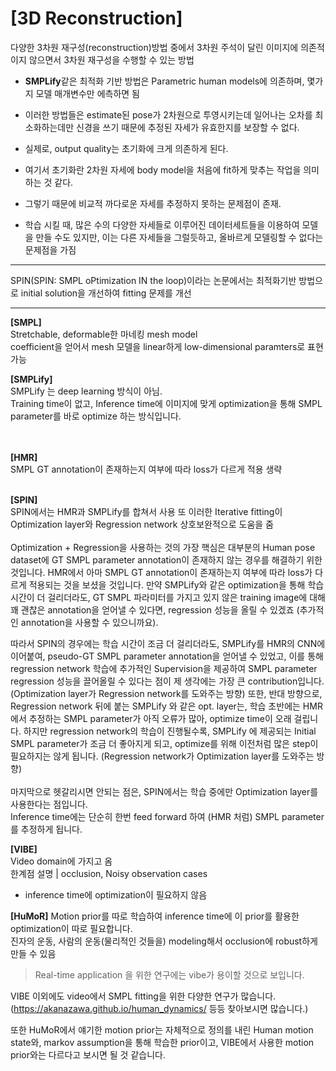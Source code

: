 # [3D Reconstruction]

다양한 3차원 재구성(reconstruction)방법 중에서 3차원 주석이 달린 이미지에 의존적이지 않으면서 3차원 재구성을 수행할 수 있는 방법

- **SMPLify**같은 최적화 기반 방법은 Parametric human models에 의존하며, 몇가지 모델 매개변수만 에측하면 됨
- 이러한 방법들은 estimate된 pose가 2차원으로 투영시키는데 일어나는 오차를 최소화하는데만 신경을 쓰기 때문에 추정된 자세가 유효한지를 보장할 수 없다.
- 실제로, output quality는 초기화에 크게 의존하게 된다.
- 여기서 초기화란 2차원 자세에 body model을 처음에 fit하게 맞추는 작업을 의미하는 것 같다.


- 그렇기 때문에 비교적 까다로운 자세를 추정하지 못하는 문제점이 존재.
- 학습 시킬 때, 많은 수의 다양한 자세들로 이루어진 데이터세트들을 이용하여 모델을 만들 수도 있지만, 이는 다른 자세들을 그럴듯하고, 올바르게 모델링할 수 없다는 문제점을 가짐



---

SPIN(SPIN: SMPL oPtimization IN the loop)이라는 논문에서는 최적화기반 방법으로 initial solution을 개선하여 fitting 문제를 개선


---
**[SMPL]**  
Stretchable, deformable한 마네킹 mesh model  
coefficient을 얻어서 mesh 모델을 linear하게 low-dimensional paramters로 표현 가능


**[SMPLify]**  
SMPLify 는 deep learning 방식이 아님.  
Training time이 없고, Inference time에 이미지에 맞게 optimization을 통해 SMPL parameter를 바로 optimize 하는 방식입니다.      
<br><br>

**[HMR]**  
SMPL GT annotation이 존재하는지 여부에 따라 loss가 다르게 적용
생략 <br><br>

**[SPIN]**    
SPIN에서는 HMR과 SMPLify를 합쳐서 사용
또 이러한 Iterative fitting이 Optimization layer와 Regression network 상호보완적으로 도움을 줌  
<br>
Optimization + Regression을 사용하는 것의 가장 핵심은 대부분의 Human pose dataset에 GT SMPL parameter annotation이 존재하지 않는 경우를 해결하기 위한 것입니다.
HMR에서 아마 SMPL GT annotation이 존재하는지 여부에 따라 loss가 다르게 적용되는 것을 보셨을 것입니다.
만약 SMPLify와 같은 optimization을 통해 학습 시간이 더 걸리더라도, GT SMPL 파라미터를 가지고 있지 않은 training image에 대해 꽤 괜찮은 annotation을 얻어낼 수 있다면, regression 성능을 올릴 수 있겠죠 (추가적인 annotation을 사용할 수 있으니까요).  

따라서 SPIN의 경우에는 학습 시간이 조금 더 걸리더라도, SMPLify를 HMR의 CNN에 이어붙여, pseudo-GT SMPL parameter annotation을 얻어낼 수 있었고,
이를 통해 regression network 학습에 추가적인 Supervision을 제공하여 SMPL parameter regression 성능을 끌어올릴 수 있다는 점이 제 생각에는 가장 큰 contribution입니다. (Optimization layer가 Regression network를 도와주는 방향)
또한, 반대 방향으로, Regression network 뒤에 붙는 SMPLify 와 같은 opt. layer는, 학습 초반에는 HMR에서 추정하는 SMPL parameter가 아직 오류가 많아, optimize time이 오래 걸립니다.
하지만 regression network의 학습이 진행될수록, SMPLify 에 제공되는 Initial SMPL parameter가 조금 더 좋아지게 되고, optimize를 위해 이전처럼 많은 step이 필요하지는 않게 됩니다. (Regression network가 Optimization layer를 도와주는 방향)
<br>
<br>
마지막으로 헷갈리시면 안되는 점은, SPIN에서는 학습 중에만 Optimization layer를 사용한다는 점입니다.   
Inference time에는 단순히 한번 feed forward 하여 (HMR 처럼) SMPL parameter를 추정하게 됩니다.

**[VIBE]**  
Video domain에 가지고 옴  
한계점 설명 | occlusion, Noisy observation cases  
- inference time에 optimization이 필요하지 않음

**[HuMoR]**
Motion prior를 따로 학습하여 inference time에 이 prior를 활용한 optimization이 따로 필요합니다.     
진자의 운동, 사람의 운동(물리적인 것들을) modeling해서 occlusion에 robust하게 만들 수 있음

> Real-time application 을 위한 연구에는 vibe가 용이할 것으로 보입니다.   

VIBE 이외에도 video에서 SMPL fitting을 위한 다양한 연구가 많습니다. (https://akanazawa.github.io/human_dynamics/ 등등 찾아보시면 많습니다.)  

또한 HuMoR에서 얘기한 motion prior는 자체적으로 정의를 내린 Human motion state와, markov assumption을 통해 학습한 prior이고, VIBE에서 사용한 motion prior와는 다르다고 보시면 될 것 같습니다.  


